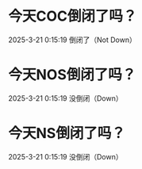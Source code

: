 # 今天COC倒闭了吗？

2025-3-21 0:15:19 倒闭了（Not Down）

# 今天NOS倒闭了吗？

2025-3-21 0:15:19 没倒闭（Down）

# 今天NS倒闭了吗？

2025-3-21 0:15:19 没倒闭（Down）

